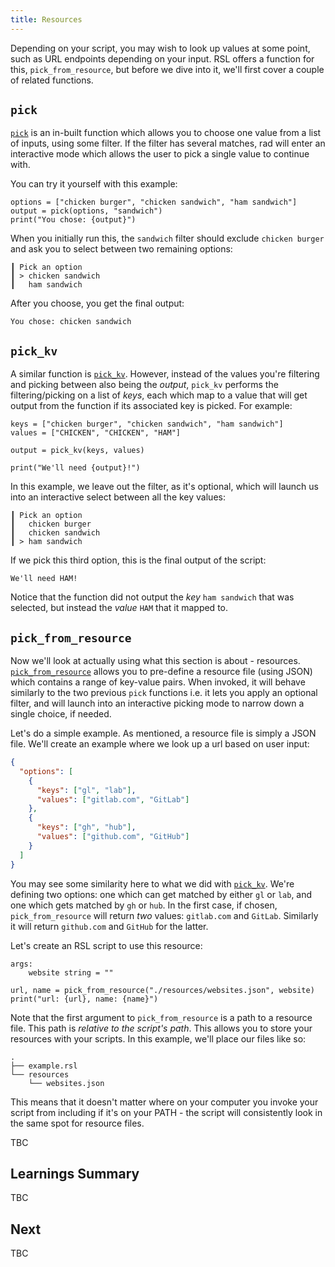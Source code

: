 ```yaml
---
title: Resources
---
```


Depending on your script, you may wish to look up values at some point, such as URL endpoints depending on your input. RSL offers a function for this, `pick_from_resource`, but before we dive into it, we'll first cover a couple of related functions.

## `pick`

[`pick`](../reference/functions.md#pick) is an in-built function which allows you to choose one value from a list of inputs, using some filter. If the filter has several matches, rad will enter an interactive mode which allows the user to pick a single value to continue with.

You can try it yourself with this example:

```rsl
options = ["chicken burger", "chicken sandwich", "ham sandwich"]
output = pick(options, "sandwich")
print("You chose: {output}")
```

When you initially run this, the `sandwich` filter should exclude `chicken burger` and ask you to select between two remaining options:

```
┃ Pick an option
┃ > chicken sandwich
┃   ham sandwich
```

After you choose, you get the final output:

```
You chose: chicken sandwich
```

## `pick_kv`

A similar function is [`pick_kv`](../reference/functions.md#pick_kv). However, instead of the values you're filtering and picking between also being the *output*, `pick_kv` performs the filtering/picking on a list of *keys*, each which map to a value that will get output from the function if its associated key is picked. For example:

```rsl
keys = ["chicken burger", "chicken sandwich", "ham sandwich"]
values = ["CHICKEN", "CHICKEN", "HAM"]

output = pick_kv(keys, values)

print("We'll need {output}!")
```

In this example, we leave out the filter, as it's optional, which will launch us into an interactive select between all the key values:

```
┃ Pick an option
┃   chicken burger
┃   chicken sandwich
┃ > ham sandwich
```

If we pick this third option, this is the final output of the script:

```
We'll need HAM!
```

Notice that the function did not output the *key* `ham sandwich` that was selected, but instead the *value* `HAM` that it mapped to.

## `pick_from_resource`

Now we'll look at actually using what this section is about - resources. [`pick_from_resource`](../reference/functions.md#pick_from_resource) allows you to pre-define a resource file (using JSON) which contains a range of key-value pairs. When invoked, it will behave similarly to the two previous `pick` functions i.e. it lets you apply an optional filter, and will launch into an interactive picking mode to narrow down a single choice, if needed.

Let's do a simple example. As mentioned, a resource file is simply a JSON file. We'll create an example where we look up a url based on user input:

```json title="websites.json"
{
  "options": [
    {
      "keys": ["gl", "lab"],
      "values": ["gitlab.com", "GitLab"]
    },
    {
      "keys": ["gh", "hub"],
      "values": ["github.com", "GitHub"]
    }
  ]
}
```

You may see some similarity here to what we did with [`pick_kv`](#pick_kv). We're defining two options: one which can get matched by either `gl` or `lab`, and one which gets matched by `gh` or `hub`. In the first case, if chosen, `pick_from_resource` will return *two* values: `gitlab.com` and `GitLab`. Similarly it will return `github.com` and `GitHub` for the latter.

Let's create an RSL script to use this resource:

```rsl title="example.rsl"
args:
    website string = ""

url, name = pick_from_resource("./resources/websites.json", website)
print("url: {url}, name: {name}")
```

Note that the first argument to `pick_from_resource` is a path to a resource file. This path is *relative to the script's path*.
This allows you to store your resources with your scripts. In this example, we'll place our files like so:

```
.
├── example.rsl
└── resources
    └── websites.json
```

This means that it doesn't matter where on your computer you invoke your script from including if it's on your PATH - the script will consistently look in the same spot for resource files.

TBC

[//]: # (todo make pick_from_resource interactively select!)

## Learnings Summary

TBC

## Next

TBC
